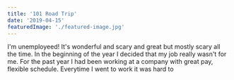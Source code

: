 ```yaml
---
title: '101 Road Trip'
date: '2019-04-15'
featuredImage: './featured-image.jpg'
---
```


<!--Landscape-->
<p>I'm unemployeed! It's wonderful and scary and great but mostly scary all the time. In the beginning of the year I decided that my job really wasn't for me. For the past year I had been working at a company with great pay, flexible schedule. Everytime I went to work it was hard to </p>
